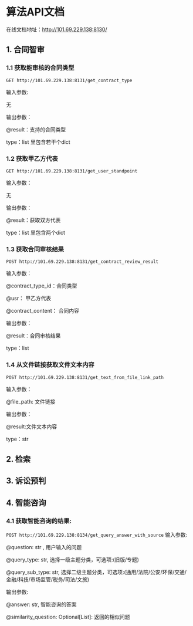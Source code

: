 # 算法API文档

在线文档地址：http://101.69.229.138:8130/

## 1. 合同智审
### 1.1 获取能审核的合同类型
`GET http://101.69.229.138:8131/get_contract_type`

输入参数:

无

输出参数：

@result：支持的合同类型

type：list 里包含若干个dict

### 1.2 获取甲乙方代表
`GET http://101.69.229.138:8131/get_user_standpoint`

输入参数：

无

输出参数：

@result：获取双方代表

type：list 里包含两个dict
### 1.3 获取合同审核结果
`POST http://101.69.229.138:8131/get_contract_review_result`

输入参数：

@contract_type_id：合同类型

@usr： 甲乙方代表

@contract_content： 合同内容

输出参数：

@result：合同审核结果

type：list
### 1.4 从文件链接获取文件文本内容
`POST http://101.69.229.138:8131/get_text_from_file_link_path`

输入参数：

@file_path: 文件链接

输出参数：

@result:文件文本内容

type：str
## 2. 检索
## 3. 诉讼预判
## 4. 智能咨询

### 4.1 获取智能咨询的结果:
`POST http://101.69.229.138:8134/get_query_answer_with_source`
输入参数:

@question: str , 用户输入的问题

@query_type: str, 选择一级主题分类，可选项:(旧版/专题)

@query_sub_type: str, 选择二级主题分类，可选项:(通用/法院/公安/环保/交通/金融/科技/市场监管/税务/司法/文旅)

输出参数:

@answer: str, 智能咨询的答案

@similarity_question: Optional[List]: 返回的相似问题